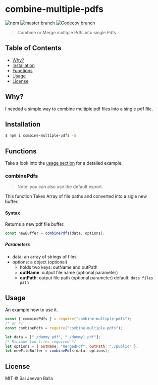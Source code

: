 # combine-multiple-pdfs

[![npm](https://img.shields.io/npm/v/convert-array-to-csv.svg?style=flat-square)](https://www.npmjs.com/package/combine-multiple-pdfs)
[![master branch](https://img.shields.io/travis/aichbauer/node-convert-array-to-csv/master.svg?style=flat-square)](https://github.com/saijeevanballa/Merge-PDFs)
[![Codecov branch](https://img.shields.io/codecov/c/github/aichbauer/node-convert-array-to-csv/master.svg?style=flat-square)](https://github.com/saijeevanballa/Merge-PDFs/issues)

> Combine or Merge multiple Pdfs into single Pdfs

## Table of Contents

- [Why?](#why)
- [Installation](#installation)
- [Functions](#functions)
- [Usage](#usage)
- [License](#license)

## Why?

I needed a simple way to combine multiple pdf files into a single pdf file.

## Installation

```sh
$ npm i combine-multiple-pdfs -S
```

## Functions

Take a look into the [usage section](#usage) for a detailed example.

### combinePdfs

> Note: you can also use the default export.

This function Takes Array of file paths and converted into a sigle new buffer.

#### Syntax

Returns a new pdf file buffer.

```js
const newBuffer = combinePdfs(data, options);
```

##### Parameters

- data: an array of strings of files
- options: a object (optional)
  - holds two keys: outName and outPath
  - **outName**: output file name (optional parameter)
  - **outPath**: output file path (optional parameter) default: `data files path`

## Usage

An example how to use it.

```js
const { combinePdfs } = require("combine-multiple-pdfs");
/* or */
const combinePdfs = require("combine-multiple-pdfs");

let data = ["./dummy.pdf", "./dummy1.pdf"];
/* Minimum two files required */
let options = { outName: "mergedPdf", outPath: "./public" };
let newFileBuffer = combinePdfs(data, options);
```

## License

MIT © Sai Jeevan Balla
